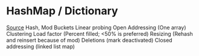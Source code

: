 # HashMap / Dictionary
[Source](https://youtu.be/y11XNXi9dgs?si=V3vE6bGtHTAtOM9A)
Hash, Mod
Buckets
Linear probing
Open Addressing (One array)
Clustering
Load factor (Percent filled; <50% is preferred)
Resizing (Rehash and reinsert because of mod)
Deletions (mark deactivated)
Closed addressing (linked list map)